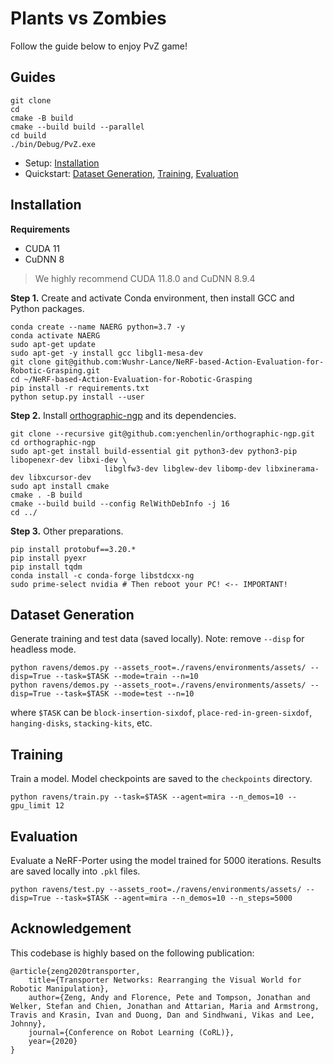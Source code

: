 # Plants vs Zombies

Follow the guide below to enjoy PvZ game!

## Guides

```shell
git clone
cd
cmake -B build
cmake --build build --parallel
cd build
./bin/Debug/PvZ.exe
```



- Setup: [Installation](#installation)
- Quickstart: [Dataset Generation](#dataset-generation), [Training](#training), [Evaluation](#evaluation)

## Installation

**Requirements**

- CUDA 11
- CuDNN 8

> We highly recommend CUDA 11.8.0 and CuDNN 8.9.4

**Step 1.** Create and activate Conda environment, then install GCC and Python packages.

```shell
conda create --name NAERG python=3.7 -y
conda activate NAERG
sudo apt-get update
sudo apt-get -y install gcc libgl1-mesa-dev
git clone git@github.com:Wushr-Lance/NeRF-based-Action-Evaluation-for-Robotic-Grasping.git
cd ~/NeRF-based-Action-Evaluation-for-Robotic-Grasping
pip install -r requirements.txt
python setup.py install --user
```

**Step 2.** Install [orthographic-ngp](https://github.com/yenchenlin/orthographic-ngp/) and its dependencies.
```shell
git clone --recursive git@github.com:yenchenlin/orthographic-ngp.git
cd orthographic-ngp
sudo apt-get install build-essential git python3-dev python3-pip libopenexr-dev libxi-dev \
                     libglfw3-dev libglew-dev libomp-dev libxinerama-dev libxcursor-dev
sudo apt install cmake
cmake . -B build
cmake --build build --config RelWithDebInfo -j 16
cd ../
```

**Step 3.** Other preparations.
```shell
pip install protobuf==3.20.*
pip install pyexr
pip install tqdm
conda install -c conda-forge libstdcxx-ng
sudo prime-select nvidia # Then reboot your PC! <-- IMPORTANT!
```

## Dataset Generation
Generate training and test data (saved locally). Note: remove `--disp` for headless mode.

```shell
python ravens/demos.py --assets_root=./ravens/environments/assets/ --disp=True --task=$TASK --mode=train --n=10
python ravens/demos.py --assets_root=./ravens/environments/assets/ --disp=True --task=$TASK --mode=test --n=10
```

where `$TASK` can be `block-insertion-sixdof`, `place-red-in-green-sixdof`, `hanging-disks`, `stacking-kits`, etc.

## Training

Train a model. Model checkpoints are saved to the `checkpoints` directory.

```shell
python ravens/train.py --task=$TASK --agent=mira --n_demos=10 --gpu_limit 12
```

## Evaluation

Evaluate a NeRF-Porter using the model trained for 5000 iterations. Results are saved locally into `.pkl` files.


```shell
python ravens/test.py --assets_root=./ravens/environments/assets/ --disp=True --task=$TASK --agent=mira --n_demos=10 --n_steps=5000
```

## Acknowledgement

This codebase is highly based on the following publication:

```
@article{zeng2020transporter,
    title={Transporter Networks: Rearranging the Visual World for Robotic Manipulation},
    author={Zeng, Andy and Florence, Pete and Tompson, Jonathan and Welker, Stefan and Chien, Jonathan and Attarian, Maria and Armstrong, Travis and Krasin, Ivan and Duong, Dan and Sindhwani, Vikas and Lee, Johnny},
    journal={Conference on Robot Learning (CoRL)},
    year={2020}
}
```